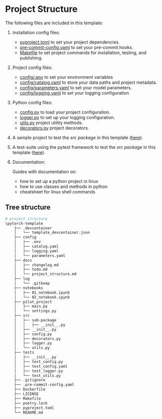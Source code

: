 # Project Structure

The following files are included in this template:

1. Installation config files:
    - [pyproject.toml](../pyproject.toml) to set your project dependencies.
    - [pre-commit-config.yaml](../pre-commit-config.yaml) to set your pre-commit hooks.
    - [Makefile](../Makefile) to set project commands for installation, testing, and publishing.

2. Project config files:
    - [config/.env](../config/template.env) to set your environment variables
    - [config/catalog.yaml](../config/config.yaml) to store your data paths and project metadata. 
    - [config/parameters.yaml](../config/params.yaml) to set your model parameters.
    - [config/logging.yaml](../config/logging.yaml) to set your logging configuration

3. Python config files:
    - [config.py](../src/config.py) to load your project configuration.
    - [logger.py](../src/logger.py) to set up your logging configuration.
    - [utils.py](../src/utils.py) project utility methods.
    - [decorators.py](../src/decorators.py) project decorators.

6. A sample project to test the *src package* in this template ([here](../pilot_project/main.py)).

5. A test-suite using the pytest framework to test the *src package* in this template ([here](tests/test_utils.py)).

6. Documentation:
    
    Guides with documentation on: 
    - how to set up a python project in linux
    - how to use classes and methods in python
    - cheatsheet for linux shell commands

## Tree structure

```bash
# project structure
\pytorch-template
    ├── .devcontainer
    │   └── template_devcontainer.json
    ├── config
    │   ├── .env
    │   ├── catalog.yaml
    │   ├── logging.yaml
    │   └── parameters.yaml
    ├── docs
    │   ├── changelog.md        
    │   ├── todo.md             
    │   └── project_structure.md  
    ├── log
    │   └── .gitkeep            
    ├── notebooks
    │   ├── 01_notebook.ipynb 
    │   └── 02_notebook.ipynb
    ├── pilot_project
    │   ├── main.py
    │   └── settings.py
    ├── src
    │   ├── sub-package
    │   │   ├── __init__.py
    │   ├── __init__.py
    │   ├── config.py
    │   ├── decorators.py
    │   ├── logger.py
    │   └── utils.py
    ├── tests
    │   ├── __init__.py
    │   ├── test_config.py
    │   ├── test_config.yaml
    │   ├── test_logger.py
    │   └── test_utils.py
    ├── .gitignore
    ├── .pre-commit-config.yaml
    ├── Dockerfile
    ├── LICENSE
    ├── Makefile
    ├── poetry.lock
    ├── pyproject.toml
    └── README.md
```